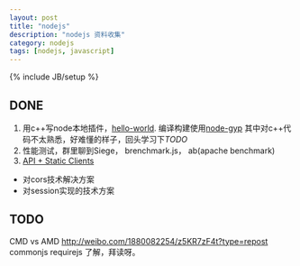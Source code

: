 ```yaml
---
layout: post
title: "nodejs"
description: "nodejs 资料收集"
category: nodejs
tags: [nodejs, javascript]
---
```

{% include JB/setup %}
## DONE
1. 用c++写node本地插件，[hello-world](https://github.com/joyent/node/tree/master/test/addons/hello-world). 编译构建使用[node-gyp](https://github.com/TooTallNate/node-gyp)
其中对c++代码不太熟悉，好难懂的样子，回头学习下*TODO*
2. 性能测试，群里聊到Siege， brenchmark.js， ab(apache benchmark) 
3. [API + Static Clients](https://speakerdeck.com/hunvreus/api-plus-static-clients)
  * 对cors技术解决方案
  * 对session实现的技术方案

## TODO
CMD vs AMD http://weibo.com/1880082254/z5KR7zF4t?type=repost 
commonjs requirejs 了解，拜读呀。

